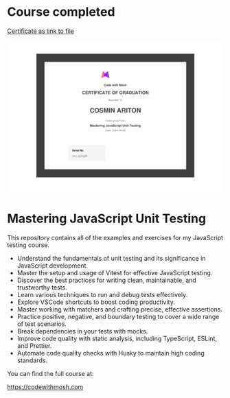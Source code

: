# Course completed

[Certificate as link to file](certificate-of-completion-for-mastering-javascript-unit-testing.pdf)

![Certificate as photo](certificate-of-completion-for-mastering-javascript-unit-testing.jpg)

# Mastering JavaScript Unit Testing

This repository contains all of the examples and exercises for my JavaScript testing course.

-   Understand the fundamentals of unit testing and its significance in JavaScript development.
-   Master the setup and usage of Vitest for effective JavaScript testing.
-   Discover the best practices for writing clean, maintainable, and trustworthy tests.
-   Learn various techniques to run and debug tests effectively.
-   Explore VSCode shortcuts to boost coding productivity.
-   Master working with matchers and crafting precise, effective assertions.
-   Practice positive, negative, and boundary testing to cover a wide range of test scenarios.
-   Break dependencies in your tests with mocks.
-   Improve code quality with static analysis, including TypeScript, ESLint, and Prettier.
-   Automate code quality checks with Husky to maintain high coding standards.

You can find the full course at:

https://codewithmosh.com
